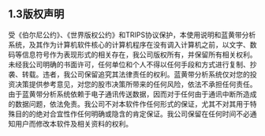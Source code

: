 ## 1.3版权声明

受《伯尔尼公约》、《世界版权公约》和TRIPS协议保护，本使用说明和蓝黄带分析系统，及其作为计算机软件核心的计算机程序在没有调入计算机之前，以文字、数码等信息符号作为表现形式的相关存在，我公司版权所有，并保留所有相关权利。未经我公司明确的书面许可，任何单位和个人不得以任何手段和方式进行复制、抄袭、转载。违者，我公司保留追究其法律责任的权利。蓝黄带分析系统仅对您的投资决策提供参考意见，对您的股市决策所带来的任何风险，依法不承担任何责任。由于蓝黄带分析系统依赖于电子通讯传送数据，因而对于任何由于通讯中断所造成的数据问题，依法免责。我公司不对本软件作任何形式的保证，尤其不对其用于特殊目的的绝对合宜性作任何明确或隐含的肯定保证。我公司保留在任何时间不必通知用户而修改本软件及相关资料的权利。

